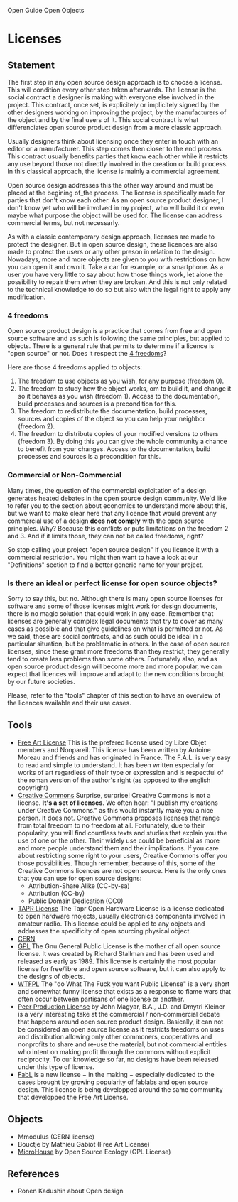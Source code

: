 Open Guide Open Objects

Licenses
=======

Statement
---------------

The first step in any open source design approach is to choose a license. This will condition every other step taken afterwards. The license is the social contract a designer is making with everyone else involved in the project. This contract, once set, is explicitely or implicitely signed by the other designers working on improving the project, by the manufacturers of the object and by the final users of it. This social contract is what differenciates open source product design from a more classic approach.

Usually designers think about licensing once they enter in touch with an editor or a manufacturer. This step comes then closer to the end process. This contract usually benefits parties that know each other while it restricts any use beyond those not directly involved in the creation or build process. In this classical approach, the license is mainly a commercial agreement.

Open source design addresses this the other way around and must be placed at the begining of_the process. The license is specifically made for parties that don't know each other. As an open source product designer, I don't know yet who will be involved in my project, who will build it or even maybe what purpose the object will be used for. The license can address commercial terms, but not necessarly.

As with a classic contemporary design approach, licenses are made to protect the designer. But in open source design, these licences are also made to protect the users or any other preson in relation to the design. Nowadays, more and more objects are given to you with restrictions on how you can open it and own it. Take a car for example, or a smartphone. As a user you have very little to say about how those things work, let alone the possibility to repair them when they are broken. And this is not only related to the technical knowledge to do so but also with the legal right to apply any modification.

### 4 freedoms
Open source product design is a practice that comes from free and open source software and as such is following the same principles, but applied to objects. There is a general rule that permits to determine if a licence is "open source" or not. Does it respect the [4 freedoms](http://www.gnu.org/philosophy/free-sw.html )?

Here are those 4 freedoms applied to objects:

1. The freedom to use objects as you wish, for any purpose (freedom 0).
2. The freedom to study how the object works, om to build it, and change it so it behaves as you wish (freedom 1). Access to the documentation, build processes and sources is a precondition for this.
3. The freedom to redistribute the documentation, build processes, sources and copies of the object so you can help your neighbor (freedom 2).
4. The freedom to distribute copies of your modified versions to others (freedom 3). By doing this you can give the whole community a chance to benefit from your changes. Access to the documentation, build processes and sources is a precondition for this.

### Commercial or Non-Commercial

Many times, the question of the commercial exploitation of a design generates heated debates in the open source design community. We'd like to refer you to the section about economics to understand more about this, but we want to make clear here that any licence that would prevent any commercial use of a design **does not comply** with the open source principles. Why? Because this conflicts or puts limitations on the freedom 2 and 3. And if it limits those, they can not be called freedoms, right?

So stop calling your project "open source design" if you licence it with a commercial restriction. You might then want to have a look at our "Definitions" section to find a better generic name for your project.

### Is there an ideal or perfect license for open source objects?

Sorry to say this, but no. Although there is many open source licenses for software and some of those licenses might work for design documents, there is no magic solution that could work in any case. Remember that licenses are generally complex legal documents that try to cover as many cases as possible and that give guidelines on what is permitted or not. As we said, these are social contracts, and as such could be ideal in a particular situation, but be problematic in others. In the case of open source licenses, since these grant more freedoms than they restrict, they generally tend to create less problems than some others. Fortunately also, and as open source product design will become more and more popular, we can expect that licences will improve and adapt to the new conditions brought by our future societies.

Please, refer to the "tools" chapter of this section to have an overview of the licences available and their use cases.

Tools
-------

- [Free Art License](http://artlibre.org/licence/lal/en/ ) This is the prefered license used by Libre Objet members and Nonpareil. This license has been written by Antoine Moreau and friends and has originated in France. The F.A.L. is very easy to read and simple to understand. It has been written especially for works of art regardless of their type or expression and is respectful of the roman version of the author's right (as opposed to the english copyright)
- [Creative Commons](https://creativecommons.org/licenses/ ) Surprise, surprise! Creative Commons is not a license. **It's a set of licenses**. We often hear: "I publish my creations under Creative Commons." as this would instantly make you a nice person. It does not. Creative Commons proposes licenses that range from total freedom to no freedom at all. Fortunately, due to their popularity, you will find countless texts and studies that explain you the use of one or the other. Their widely use could be beneficial as more and more people understand them and their implications. If you care about restricting some right to your users, Creative Commons offer you those possibilities. Though remember, because of this, some of the Creative Commons licences are not open source. Here is the only ones that you can use for open source designs:  
    - Attribution-Share Alike (CC-by-sa)
    - Attribution (CC-by)
    - Public Domain Dedication (CC0)
- [TAPR License](http://www.tapr.org/ohl.html ) The Tapr Open Hardware License is a license dedicated to open hardware rnojects, usually electronics components involved in amateur radlio. This license could be applied to any objects and addresses the specificity of open sourcing physical object.
- [CERN](http://www.ohwr.org/projects/cernohl/wiki )
- [GPL](https://gnu.org/licenses/gpl.html ) The Gnu General Public License is the mother of all open source license. It was created by Richard Stallman and has been used and released as early as 1989. This license is certainly the most popular license for free/libre and open source software, but it can also apply to the designs of objects.
- [WTFPL](http://www.wtfpl.net/ ) The "do What The Fuck you want Public License" is a very short and somewhat funny license that exists as a response to flame wars that often occur between partisans of one license or another.
- [Peer Production License](http://p2pfoundation.net/Peer_Production_License ) by John Magyar, B.A., J.D. and Dmytri Kleiner is a very interesting take at the commercial / non-commercial debate that happens around open source product design. Basically, it can not be considered an open source license as it restricts freedoms on uses and distribution allowing only other commoners, cooperatives and nonprofits to share and re-use the material, but not commercial entities who intent on making profit through the commons without explicit reciprocity. To our knowledge so far, no designs have been released under this type of license.
- [FabL](https://lite6.framapad.org/p/FABL-0.1-incub-COMMENTAIRES ) is a new license − in the making − especially dedicated to the cases brought by growing popularity of fablabs and open source design. This license is being developped around the same community that developped the Free Art License. 

Objects
-----------

- Mmodulus  (CERN license)
- Bouctje by Mathieu Gabiot (Free Art License)
- [MicroHouse](http://opensourceecology.org/portfolio/microhouse/ ) by Open Source Ecology (GPL License)

References
----------------

 - Ronen Kadushin about Open design

